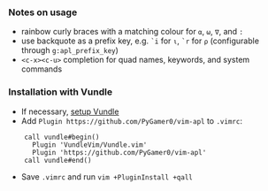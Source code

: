 ### Notes on usage
* rainbow curly braces with a matching colour for `⍺`, `⍵`, `∇`, and `:`
* use backquote as a prefix key, e.g. ``` `i ``` for `⍳`, ``` `r ``` for `⍴` (configurable through `g:apl_prefix_key`)
* `<c-x><c-u>` completion for quad names, keywords, and system commands

### Installation with Vundle

* If necessary, [setup Vundle]
* Add `Plugin https://github.com/PyGamer0/vim-apl` to `.vimrc`:

```
	call vundle#begin()
	  Plugin 'VundleVim/Vundle.vim'
	  Plugin 'https://github.com/PyGamer0/vim-apl'
	call vundle#end()
```

* Save `.vimrc` and run `vim +PluginInstall +qall`

[setup Vundle]: https://github.com/VundleVim/Vundle.vim#quick-start
